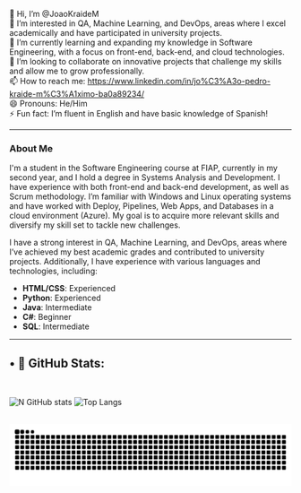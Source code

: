 👋 Hi, I’m @JoaoKraideM  
👀 I’m interested in QA, Machine Learning, and DevOps, areas where I excel academically and have participated in university projects.  
🌱 I’m currently learning and expanding my knowledge in Software Engineering, with a focus on front-end, back-end, and cloud technologies.  
💞️ I’m looking to collaborate on innovative projects that challenge my skills and allow me to grow professionally.  
📫 How to reach me: https://www.linkedin.com/in/jo%C3%A3o-pedro-kraide-m%C3%A1ximo-ba0a89234/ <br>
😄 Pronouns: He/Him  
⚡ Fun fact: I’m fluent in English and have basic knowledge of Spanish!  

---

### About Me  
I'm a student in the Software Engineering course at FIAP, currently in my second year, and I hold a degree in Systems Analysis and Development. I have experience with both front-end and back-end development, as well as Scrum methodology. I’m familiar with Windows and Linux operating systems and have worked with Deploy, Pipelines, Web Apps, and Databases in a cloud environment (Azure). My goal is to acquire more relevant skills and diversify my skill set to tackle new challenges.

I have a strong interest in QA, Machine Learning, and DevOps, areas where I’ve achieved my best academic grades and contributed to university projects. Additionally, I have experience with various languages and technologies, including:  
- **HTML/CSS**: Experienced  
- **Python**: Experienced  
- **Java**: Intermediate  
- **C#**: Beginner  
- **SQL**: Intermediate  

---
## • 🍂 GitHub Stats:
<br>

![N GitHub stats](https://github-readme-stats.vercel.app/api?username=JoaoKraideM&show_icons=true&theme=synthwave)
![Top Langs](https://github-readme-stats.vercel.app/api/top-langs/?username=JoaoKraideM&layout=compact&theme=synthwave)
<br>
</div>


<br>
<picture>
  <div style="text-align: center;">
  <source media="(prefers-color-scheme: dark)" srcset="https://raw.githubusercontent.com/JoaoKraideM/JoaoKraideM/output/github-contribution-grid-snake-dark.svg">
  <source media="(prefers-color-scheme: light)" srcset="https://raw.githubusercontent.com/JoaoKraideM/JoaoKraideM/output/github-contribution-grid-snake.svg">
    <img alt="github contribution grid snake animation" src="https://raw.githubusercontent.com/JoaoKraideM/JoaoKraideM/output/github-contribution-grid-snake.svg">
  </div>
</picture>
